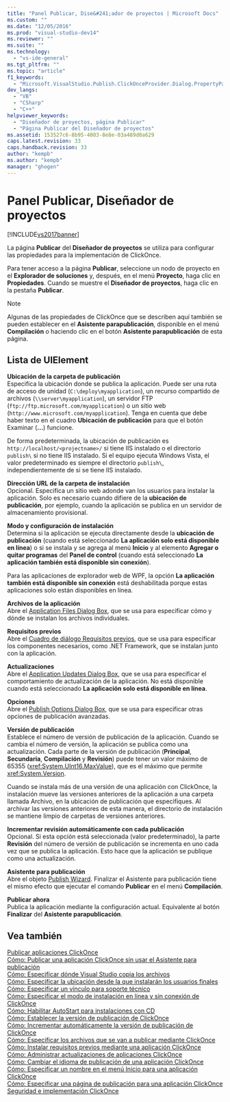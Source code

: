 ```yaml
---
title: "Panel Publicar, Dise&#241;ador de proyectos | Microsoft Docs"
ms.custom: ""
ms.date: "12/05/2016"
ms.prod: "visual-studio-dev14"
ms.reviewer: ""
ms.suite: ""
ms.technology: 
  - "vs-ide-general"
ms.tgt_pltfrm: ""
ms.topic: "article"
f1_keywords: 
  - "Microsoft.VisualStudio.Publish.ClickOnceProvider.Dialog.PropertyPage"
dev_langs: 
  - "VB"
  - "CSharp"
  - "C++"
helpviewer_keywords: 
  - "Diseñador de proyectos, página Publicar"
  - "Página Publicar del Diseñador de proyectos"
ms.assetid: 153527c6-8b95-4003-8e8e-03a489d0a629
caps.latest.revision: 33
caps.handback.revision: 33
author: "kempb"
ms.author: "kempb"
manager: "ghogen"
---
```

# Panel Publicar, Dise&#241;ador de proyectos
[!INCLUDE[vs2017banner](../../code-quality/includes/vs2017banner.md)]

La página **Publicar** del **Diseñador de proyectos** se utiliza para configurar las propiedades para la implementación de ClickOnce.  
  
 Para tener acceso a la página **Publicar**, seleccione un nodo de proyecto en el **Explorador de soluciones** y, después, en el menú **Proyecto**, haga clic en **Propiedades**. Cuando se muestre el **Diseñador de proyectos**, haga clic en la pestaña **Publicar**.  
  
> [!NOTE]
>  Algunas de las propiedades de ClickOnce que se describen aquí también se pueden establecer en el **Asistente parapublicación**, disponible en el menú **Compilación** o haciendo clic en el botón **Asistente parapublicación** de esta página.  
  
## Lista de UIElement  
 **Ubicación de la carpeta de publicación**  
 Especifica la ubicación donde se publica la aplicación. Puede ser una ruta de acceso de unidad \(`C:\deploy\myapplication`\), un recurso compartido de archivos \(`\\server\myapplication`\), un servidor FTP \(`ftp://ftp.microsoft.com/myapplication`\) o un sitio web \(`http://www.microsoft.com/myapplication`\). Tenga en cuenta que debe haber texto en el cuadro **Ubicación de publicación** para que el botón Examinar \(**...**\) funcione.  
  
 De forma predeterminada, la ubicación de publicación es `http://localhost/<projectname>/` si tiene IIS instalado o el directorio `publish\` si no tiene IIS instalado. Si el equipo ejecuta Windows Vista, el valor predeterminado es siempre el directorio `publish\`, independientemente de si se tiene IIS instalado.  
  
 **Dirección URL de la carpeta de instalación**  
 Opcional. Especifica un sitio web adonde van los usuarios para instalar la aplicación. Solo es necesario cuando difiere de la **ubicación de publicación**, por ejemplo, cuando la aplicación se publica en un servidor de almacenamiento provisional.  
  
 **Modo y configuración de instalación**  
 Determina si la aplicación se ejecuta directamente desde la **ubicación de publicación** \(cuando está seleccionado **La aplicación solo está disponible en línea**\) o si se instala y se agrega al menú **Inicio** y al elemento **Agregar o quitar programas** del **Panel de control** \(cuando está seleccionado **La aplicación también está disponible sin conexión**\).  
  
 Para las aplicaciones de explorador web de WPF, la opción **La aplicación también está disponible sin conexión** está deshabilitada porque estas aplicaciones solo están disponibles en línea.  
  
 **Archivos de la aplicación**  
 Abre el [Application Files Dialog Box](http://msdn.microsoft.com/es-es/b06dff3a-b87a-4caf-996b-7a4acf8137a8), que se usa para especificar cómo y dónde se instalan los archivos individuales.  
  
 **Requisitos previos**  
 Abre el [Cuadro de diálogo Requisitos previos](../../ide/reference/prerequisites-dialog-box.md), que se usa para especificar los componentes necesarios, como .NET Framework, que se instalan junto con la aplicación.  
  
 **Actualizaciones**  
 Abre el [Application Updates Dialog Box](http://msdn.microsoft.com/es-es/8eca8743-8e68-4d04-bfd5-4dc0a9b2934f), que se usa para especificar el comportamiento de actualización de la aplicación. No está disponible cuando está seleccionado **La aplicación solo está disponible en línea**.  
  
 **Opciones**  
 Abre el [Publish Options Dialog Box](http://msdn.microsoft.com/es-es/fd9baa1b-7311-4f9e-8ffb-ae50cf110592), que se usa para especificar otras opciones de publicación avanzadas.  
  
 **Versión de publicación**  
 Establece el número de versión de publicación de la aplicación. Cuando se cambia el número de versión, la aplicación se publica como una actualización. Cada parte de la versión de publicación \(**Principal**, **Secundaria**, **Compilación** y **Revisión**\) puede tener un valor máximo de 65355 \(<xref:System.UInt16.MaxValue>\), que es el máximo que permite <xref:System.Version>.  
  
 Cuando se instala más de una versión de una aplicación con ClickOnce, la instalación mueve las versiones anteriores de la aplicación a una carpeta llamada Archivo, en la ubicación de publicación que especifiques. Al archivar las versiones anteriores de esta manera, el directorio de instalación se mantiene limpio de carpetas de versiones anteriores.  
  
 **Incrementar revisión automáticamente con cada publicación**  
 Opcional. Si esta opción está seleccionada \(valor predeterminado\), la parte **Revisión** del número de versión de publicación se incrementa en uno cada vez que se publica la aplicación. Esto hace que la aplicación se publique como una actualización.  
  
 **Asistente para publicación**  
 Abre el objeto [Publish Wizard](http://msdn.microsoft.com/es-es/fc6abebd-13d6-48e4-a567-fbc52dad0872). Finalizar el Asistente para publicación tiene el mismo efecto que ejecutar el comando **Publicar** en el menú **Compilación**.  
  
 **Publicar ahora**  
 Publica la aplicación mediante la configuración actual. Equivalente al botón **Finalizar** del **Asistente parapublicación**.  
  
## Vea también  
 [Publicar aplicaciones ClickOnce](../../deployment/publishing-clickonce-applications.md)   
 [Cómo: Publicar una aplicación ClickOnce sin usar el Asistente para publicación](../../deployment/how-to-publish-a-clickonce-application-using-the-publish-wizard.md)   
 [Cómo: Especificar dónde Visual Studio copia los archivos](../../deployment/how-to-specify-where-visual-studio-copies-the-files.md)   
 [Cómo: Especificar la ubicación desde la que instalarán los usuarios finales](../../deployment/how-to-specify-the-location-where-end-users-will-install-from.md)   
 [Cómo: Especificar un vínculo para soporte técnico](../../deployment/how-to-specify-a-link-for-technical-support.md)   
 [Cómo: Especificar el modo de instalación en línea y sin conexión de ClickOnce](../../deployment/how-to-specify-the-clickonce-offline-or-online-install-mode.md)   
 [Cómo: Habilitar AutoStart para instalaciones con CD](../../deployment/how-to-enable-autostart-for-cd-installations.md)   
 [Cómo: Establecer la versión de publicación de ClickOnce](../../deployment/how-to-set-the-clickonce-publish-version.md)   
 [Cómo: Incrementar automáticamente la versión de publicación de ClickOnce](../../deployment/how-to-automatically-increment-the-clickonce-publish-version.md)   
 [Cómo: Especificar los archivos que se van a publicar mediante ClickOnce](../../deployment/how-to-specify-which-files-are-published-by-clickonce.md)   
 [Cómo: Instalar requisitos previos mediante una aplicación ClickOnce](../../deployment/how-to-install-prerequisites-with-a-clickonce-application.md)   
 [Cómo: Administrar actualizaciones de aplicaciones ClickOnce](../../deployment/how-to-manage-updates-for-a-clickonce-application.md)   
 [Cómo: Cambiar el idioma de publicación de una aplicación ClickOnce](../../deployment/how-to-change-the-publish-language-for-a-clickonce-application.md)   
 [Cómo: Especificar un nombre en el menú Inicio para una aplicación ClickOnce](../../deployment/how-to-specify-a-start-menu-name-for-a-clickonce-application.md)   
 [Cómo: Especificar una página de publicación para una aplicación ClickOnce](../../deployment/how-to-specify-a-publish-page-for-a-clickonce-application.md)   
 [Seguridad e implementación ClickOnce](../../deployment/clickonce-security-and-deployment.md)